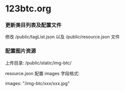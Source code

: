 # 123btc.org

### 更新类目列表及配置文件

修改 /public/tagList.json 以及 /public/resource.json 文件

### 配置图片资源

上传目录: /public/static/img-btc/

resource.json 配置 images 字段格式:

images: "/img-btc/xxx/xxx.jpg"
